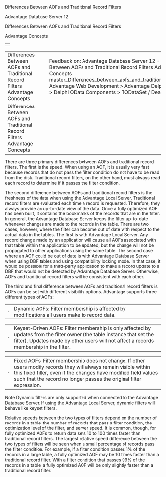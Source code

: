 Differences Between AOFs and Traditional Record Filters




Advantage Database Server 12  

Differences Between AOFs and Traditional Record Filters

Advantage Concepts

|  |
| --- |
|  |

|  |  |  |  |  |
| --- | --- | --- | --- | --- |
| Differences Between AOFs and Traditional Record Filters  Advantage Concepts |  |  | Feedback on: Advantage Database Server 12 - Differences Between AOFs and Traditional Record Filters Advantage Concepts master\_Differences\_between\_aofs\_and\_traditional\_record\_filters Advantage Web Development > Advantage Delphi OData Client > Delphi OData Components > TODataSet / Dear Support Staff, |  |
| Differences Between AOFs and Traditional Record Filters  Advantage Concepts |  |  |  |  |

There are three primary differences between AOFs and traditional record filters. The first is the speed. When using an AOF, it is usually very fast because records that do not pass the filter condition do not have to be read from the disk. Traditional record filters, on the other hand, must always read each record to determine if it passes the filter condition.

The second difference between AOFs and traditional record filters is the freshness of the data when using the Advantage Local Server. Traditional record filters are evaluated each time a record is requested. Therefore, they always provide an up-to-date view of the data. Once a fully optimized AOF has been built, it contains the bookmarks of the records that are in the filter. In general, the Advantage Database Server keeps the filter up-to-date whenever changes are made to the records in the table. There are two cases, however, where the filter can become out of date with respect to the actual data in the tables. The first is with Advantage Local Server. Any record change made by an application will cause all AOFs associated with that table within the application to be updated, but the change will not be propagated to other applications using the same table. The second case where an AOF could be out of date is with Advantage Database Server when using DBF tables and using compatibility locking mode. In that case, it would be possible for a third-party application to make a record update to a DBF that would not be detected by Advantage Database Server. Otherwise, AOFs and traditional record filters will be consistent with each other.

The third and final difference between AOFs and traditional record filters is AOFs can be set with different visibility options. Advantage supports three different types of AOFs:

|  |  |
| --- | --- |
| · | Dynamic AOFs: Filter membership is affected by modifications all users make to record data. |

|  |  |
| --- | --- |
| · | Keyset-Driven AOFs: Filter membership is only affected by updates from the filter owner (the table instance that set the filter). Updates made by other users will not affect a records membership in the filter. |

|  |  |
| --- | --- |
| · | Fixed AOFs: Filter membership does not change. If other users modify records they will always remain visible within this fixed filter, even if the changes have modified field values such that the record no longer passes the original filter expression. |

Note Dynamic filters are only supported when connected to the Advantage Database Server. If using the Advantage Local Server, dynamic filters will behave like keyset filters.

Relative speeds between the two types of filters depend on the number of records in a table, the number of records that pass a filter condition, the optimization level of the filter, and server speed. It is common, though, for fully optimized AOFs to return data sets 10 to 100 times faster than traditional record filters. The largest relative speed difference between the two types of filters will be seen when a small percentage of records pass the filter condition. For example, if a filter condition passes 1% of the records in a large table, a fully optimized AOF may be 10 times faster than a traditional record filter. With a filter condition that passes 99% of the records in a table, a fully optimized AOF will be only slightly faster than a traditional record filter.
